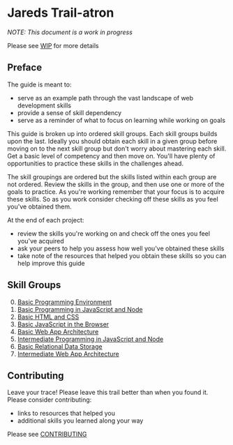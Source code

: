 # Jareds Trail-atron

*NOTE: This document is a work in progress*

Please see [WIP](./wip.md) for more details

## Preface


The guide is meant to:

- serve as an example path through the vast landscape of web development skills
- provide a sense of skill dependency
- serve as a reminder of what to focus on learning while working on goals


This guide is broken up into ordered skill groups. Each skill groups builds upon the last. Ideally you should obtain each skill in a given group before moving on to the next skill group but don't worry about mastering each skill. Get a basic level of competency and then move on. You'll have plenty of opportunities to practice these skills in the challenges ahead.

The skill groupings are ordered but the skills listed within each group are not ordered. Review the skills in the group, and then use one or more of the goals to practice. As you're working remember that your focus is to acquire these skills. So as you work consider checking off these skills as you feel you've obtained them.

At the end of each project:
 - review the skills you're working on and check off the ones you feel you've acquired
 - ask your peers to help you assess how well you've obtained these skills
 - take note of the resources that helped you obtain these skills so you can help improve this guide

## Skill Groups

0. [Basic Programming Environment](./waypoints/basic-programming-environment.md)
0. [Basic Programming in JavaScript and Node](./waypoints/basic-programming-in-javascript-and-node.md)
0. [Basic HTML and CSS](./waypoints/basic-html-and-css.md)
0. [Basic JavaScript in the Browser](./waypoints/basic-javascript-in-the-browser.md)
0. [Basic Web App Architecture](./waypoints/basic-web-app-architecture.md)
0. [Intermediate Programming in JavaScript and Node](./waypoints/intermediate-programming-in-javascript-and-node.md)
0. [Basic Relational Data Storage](./waypoints/basic-relational-data-storage.md)
0. [Intermediate Web App Architecture](./waypoints/intermediate-web-app-architecture.md)


## Contributing

Leave your trace! Please leave this trail better than when you found it. Please consider contributing:

- links to resources that helped you
- additional skills you learned along your way

Please see [CONTRIBUTING](./contributing.md)
